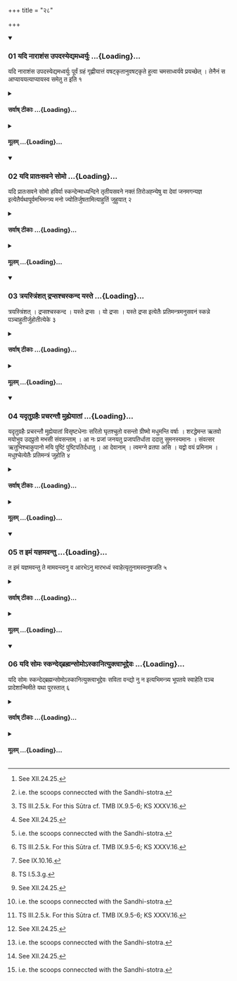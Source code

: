 +++
title = "२८"

+++

<div class="js_include" includetitle="true" newlevelforh1="3" unfilled url="/vedAH_yajuH/taittirIyam/sUtram/ApastambaH/shrautam/vishvAsa-prastutiH/14/28/01_yadi_nArAshaMsa_upadasyedyamadhvaryuH.md">
<details open><summary><h3>01 यदि नाराशंस उपदस्येद्यमध्वर्युः ...{Loading}...</h3></summary>

यदि नाराशंस उपदस्येद्यमध्वर्युः पूर्वं ग्रहं गृह्णीयात्तं वषट्कृतानुवषट्कृते हुत्वा चमसाध्वर्यवे प्रयच्छेत् । तेनैनं स आप्याययत्याप्यायस्व समेतु त इति १
</details>
</div>
<div class="js_include collapsed" newlevelforh1="4" title="सर्वाष् टीकाः" unfilled url="/vedAH_yajuH/taittirIyam/sUtram/ApastambaH/shrautam/sarvASh_TIkAH/14/28/01_yadi_nArAshaMsa_upadasyedyamadhvaryuH.md">
<details><summary><h4>सर्वाष् टीकाः ...{Loading}...</h4></summary>
<details><summary>थिते</summary>

1. If the (Soma in the) Narāśaṁsa (-goblet)[^1] is exhausted, after Vaṣaṭ and second Vaṣaṭ have been uttered, the Adhvaryu having offered a libation (of Soma-juice) of that scoop[^2] which he takes first (from it), should give it to the Camasādhvaryu, with it (i.e. the remnants of the scoop given to him), he (the Camasādhvaryu) causes it (the contents in the exhausted goblet) to swell with āpyayasva sametu te...[^3]   

[^1]: See XII.24.25.  

[6^]: i.e. in the normal practice the Aindragna-scoop.  

[^3]: TS III.2.5.k. For this Sūtra cf. TMB IX.9.5-6; KS XXXV.16.  
</details>
</details>
</div>
<div class="js_include collapsed" newlevelforh1="4" title="मूलम्" unfilled url="/vedAH_yajuH/taittirIyam/sUtram/ApastambaH/shrautam/mUlam/14/28/01_yadi_nArAshaMsa_upadasyedyamadhvaryuH.md">
<details><summary><h4>मूलम् ...{Loading}...</h4></summary>

यदि नाराशंस उपदस्येद्यमध्वर्युः पूर्वं ग्रहं गृह्णीयात्तं वषट्कृतानुवषट्कृते हुत्वा चमसाध्वर्यवे प्रयच्छेत् । तेनैनं स आप्याययत्याप्यायस्व समेतु त इति १
</details>
</div>
<div class="js_include" includetitle="true" newlevelforh1="3" unfilled url="/vedAH_yajuH/taittirIyam/sUtram/ApastambaH/shrautam/vishvAsa-prastutiH/14/28/02_yadi_prAtaHsavane_somo.md">
<details open><summary><h3>02 यदि प्रातःसवने सोमो ...{Loading}...</h3></summary>

यदि प्रातःसवने सोमो हविर्वा स्कन्देन्माध्यन्दिने तृतीयसवने नक्तं तिरोअह्न्येषु वा देवां जनमगन्यज्ञ इत्येतैर्यथापूर्वमभिमन्त्र्य मनो ज्योतिर्जुषतामित्याहुतिं जुहुयात् २
</details>
</div>
<div class="js_include collapsed" newlevelforh1="4" title="सर्वाष् टीकाः" unfilled url="/vedAH_yajuH/taittirIyam/sUtram/ApastambaH/shrautam/sarvASh_TIkAH/14/28/02_yadi_prAtaHsavane_somo.md">
<details><summary><h4>सर्वाष् टीकाः ...{Loading}...</h4></summary>
<details><summary>थिते</summary>

2. If Soma or oblations-material falls down at the morning pressing, or at the midday-pressing or at the third pressing or at the time of night[^1] or over-day[^2] (scoops),[^3] having addressed with these formulae beginning with devān janamagan...[^4] in accordance with the sequence, he should offer a libation (of ghee) with mano jyotir juṣatām...[^5]   

[^1]: At the time of the rounds in the Atirātra-sacrifice.   

[^2]: i.e. the scoops conneccted with the Sandhi-stotra.   

[^3]: Cf. KS XV.7.   

[^4]: See IX.10.16.  

[^5]: TS I.5.3.g.   
</details>
</details>
</div>
<div class="js_include collapsed" newlevelforh1="4" title="मूलम्" unfilled url="/vedAH_yajuH/taittirIyam/sUtram/ApastambaH/shrautam/mUlam/14/28/02_yadi_prAtaHsavane_somo.md">
<details><summary><h4>मूलम् ...{Loading}...</h4></summary>

यदि प्रातःसवने सोमो हविर्वा स्कन्देन्माध्यन्दिने तृतीयसवने नक्तं तिरोअह्न्येषु वा देवां जनमगन्यज्ञ इत्येतैर्यथापूर्वमभिमन्त्र्य मनो ज्योतिर्जुषतामित्याहुतिं जुहुयात् २
</details>
</div>
<div class="js_include" includetitle="true" newlevelforh1="3" unfilled url="/vedAH_yajuH/taittirIyam/sUtram/ApastambaH/shrautam/vishvAsa-prastutiH/14/28/03_trayastriMshat_drapsashchaskanda_yaste.md">
<details open><summary><h3>03 त्रयस्त्रिंशत् द्रप्सश्चस्कन्द यस्ते ...{Loading}...</h3></summary>

त्रयस्त्रिंशत् । द्रप्सश्चस्कन्द । यस्ते द्रप्सः । यो द्रप्सः । यस्ते द्रप्स इत्येतैः प्रतिमन्त्रमनुसवनं स्कन्ने पञ्चाहुतीर्जुहोतीत्येके ३
</details>
</div>
<div class="js_include collapsed" newlevelforh1="4" title="सर्वाष् टीकाः" unfilled url="/vedAH_yajuH/taittirIyam/sUtram/ApastambaH/shrautam/sarvASh_TIkAH/14/28/03_trayastriMshat_drapsashchaskanda_yaste.md">
<details><summary><h4>सर्वाष् टीकाः ...{Loading}...</h4></summary>
<details><summary>थिते</summary>

3. According to some[^1] ritualists if (Soma-juice or an oblation material) is fallen out, in accordance with the pressing[^2] (the Adhvaryu) offers five libations (of ghee) each with one of the (following) formulae in the sequence: traystriṁśat... drapsaścaskanda, yaste drapsaḥ..., yo drapsaḥ..., yaste drapsaḥ...[^3]   

[^1]: Not known.   

[^2]: For five pressings see XIV.19.3.   

[^3]: For the verses see IX.8.1; XII.7.11;XII.16.15. 
</details>
</details>
</div>
<div class="js_include collapsed" newlevelforh1="4" title="मूलम्" unfilled url="/vedAH_yajuH/taittirIyam/sUtram/ApastambaH/shrautam/mUlam/14/28/03_trayastriMshat_drapsashchaskanda_yaste.md">
<details><summary><h4>मूलम् ...{Loading}...</h4></summary>

त्रयस्त्रिंशत् । द्रप्सश्चस्कन्द । यस्ते द्रप्सः । यो द्रप्सः । यस्ते द्रप्स इत्येतैः प्रतिमन्त्रमनुसवनं स्कन्ने पञ्चाहुतीर्जुहोतीत्येके ३
</details>
</div>
<div class="js_include" includetitle="true" newlevelforh1="3" unfilled url="/vedAH_yajuH/taittirIyam/sUtram/ApastambaH/shrautam/vishvAsa-prastutiH/14/28/04_yadRtugrahaiH_pracharantau_muhyeyAtAM.md">
<details open><summary><h3>04 यदृतुग्रहैः प्रचरन्तौ मुह्येयातां ...{Loading}...</h3></summary>

यदृतुग्रहैः प्रचरन्तौ मुह्येयातां विसृष्टधेनाः सरितो घृतश्चुतो वसन्तो ग्रीष्मो मधुमन्ति वर्षाः । शरद्धेमन्त ऋतवो मयोभुव उदप्रुतो मभसी संवसन्ताम् । आ नः प्रजां जनयतु प्रजापतिर्धाता ददातु सुमनस्यमानः । संवत्सर ऋतुभिश्चाकुपानो मयि पुष्टिं पुष्टिपतिर्दधातु । आ देवानाम् । त्वमग्ने व्रतपा असि । यद्वो वयं प्रमिनाम । मधुश्चेत्येतैः प्रतिमन्त्रं जुहोति ४
</details>
</div>
<div class="js_include collapsed" newlevelforh1="4" title="सर्वाष् टीकाः" unfilled url="/vedAH_yajuH/taittirIyam/sUtram/ApastambaH/shrautam/sarvASh_TIkAH/14/28/04_yadRtugrahaiH_pracharantau_muhyeyAtAM.md">
<details><summary><h4>सर्वाष् टीकाः ...{Loading}...</h4></summary>
<details><summary>थिते</summary>

4. While performing the ritual of the R̥tu-scoops,[^1] if (the Adhvaryu and the Pratiprasthātr̥ ) get confused, (the Adhvaryu) offers a libation of ghee with each of the formulae beginning with visrṣṭadhenāḥ saritaḥ....[^2]   

[^1]: See XII.26.8ff.  

[^2]: KS XXXV.9. 
</details>
</details>
</div>
<div class="js_include collapsed" newlevelforh1="4" title="मूलम्" unfilled url="/vedAH_yajuH/taittirIyam/sUtram/ApastambaH/shrautam/mUlam/14/28/04_yadRtugrahaiH_pracharantau_muhyeyAtAM.md">
<details><summary><h4>मूलम् ...{Loading}...</h4></summary>

यदृतुग्रहैः प्रचरन्तौ मुह्येयातां विसृष्टधेनाः सरितो घृतश्चुतो वसन्तो ग्रीष्मो मधुमन्ति वर्षाः । शरद्धेमन्त ऋतवो मयोभुव उदप्रुतो मभसी संवसन्ताम् । आ नः प्रजां जनयतु प्रजापतिर्धाता ददातु सुमनस्यमानः । संवत्सर ऋतुभिश्चाकुपानो मयि पुष्टिं पुष्टिपतिर्दधातु । आ देवानाम् । त्वमग्ने व्रतपा असि । यद्वो वयं प्रमिनाम । मधुश्चेत्येतैः प्रतिमन्त्रं जुहोति ४
</details>
</div>
<div class="js_include" includetitle="true" newlevelforh1="3" unfilled url="/vedAH_yajuH/taittirIyam/sUtram/ApastambaH/shrautam/vishvAsa-prastutiH/14/28/05_ta_imaM_yajnamavantu.md">
<details open><summary><h3>05 त इमं यज्ञमवन्तु ...{Loading}...</h3></summary>

त इमं यज्ञमवन्तु ते मामवन्त्वनु व आरभेऽनु मारभध्वं स्वाहेत्यृतुनामस्वनुषजति ५
</details>
</div>
<div class="js_include collapsed" newlevelforh1="4" title="सर्वाष् टीकाः" unfilled url="/vedAH_yajuH/taittirIyam/sUtram/ApastambaH/shrautam/sarvASh_TIkAH/14/28/05_ta_imaM_yajnamavantu.md">
<details><summary><h4>सर्वाष् टीकाः ...{Loading}...</h4></summary>
<details><summary>थिते</summary>

5. If the Soma is fallen out, having uttered brahman somoskān (O Brahman, the Soma has fallen out), 
</details>
</details>
</div>
<div class="js_include collapsed" newlevelforh1="4" title="मूलम्" unfilled url="/vedAH_yajuH/taittirIyam/sUtram/ApastambaH/shrautam/mUlam/14/28/05_ta_imaM_yajnamavantu.md">
<details><summary><h4>मूलम् ...{Loading}...</h4></summary>

त इमं यज्ञमवन्तु ते मामवन्त्वनु व आरभेऽनु मारभध्वं स्वाहेत्यृतुनामस्वनुषजति ५
</details>
</div>
<div class="js_include" includetitle="true" newlevelforh1="3" unfilled url="/vedAH_yajuH/taittirIyam/sUtram/ApastambaH/shrautam/vishvAsa-prastutiH/14/28/06_yadi_somaH_skandedbrahmansomo-skAnityuktvAbhUddevaH.md">
<details open><summary><h3>06 यदि सोमः स्कन्देद्ब्रह्मन्सोमोऽस्कानित्युक्त्वाभूद्देवः ...{Loading}...</h3></summary>

यदि सोमः स्कन्देद्ब्रह्मन्सोमोऽस्कानित्युक्त्वाभूद्देवः सविता वन्द्यो नु न इत्यभिमन्त्र्य भूपतये स्वाहेति पञ्च प्रादेशान्मिमीते यथा पुरस्तात् ६
</details>
</div>
<div class="js_include collapsed" newlevelforh1="4" title="सर्वाष् टीकाः" unfilled url="/vedAH_yajuH/taittirIyam/sUtram/ApastambaH/shrautam/sarvASh_TIkAH/14/28/06_yadi_somaH_skandedbrahmansomo-skAnityuktvAbhUddevaH.md">
<details><summary><h4>सर्वाष् टीकाः ...{Loading}...</h4></summary>
<details><summary>थिते</summary>

6. having addressed it with abhuddevaḥ savitā...[^1] (the Adhvaryu) measures five spans with bhupataye svāhā.... as (he did) earlier.[^2]  

[^1]: Cf. KS XXXIV.183; the verse is also a found in TB III.7.13.4..  

[^2]: See IX.13.6.  
</details>
</details>
</div>
<div class="js_include collapsed" newlevelforh1="4" title="मूलम्" unfilled url="/vedAH_yajuH/taittirIyam/sUtram/ApastambaH/shrautam/mUlam/14/28/06_yadi_somaH_skandedbrahmansomo-skAnityuktvAbhUddevaH.md">
<details><summary><h4>मूलम् ...{Loading}...</h4></summary>

यदि सोमः स्कन्देद्ब्रह्मन्सोमोऽस्कानित्युक्त्वाभूद्देवः सविता वन्द्यो नु न इत्यभिमन्त्र्य भूपतये स्वाहेति पञ्च प्रादेशान्मिमीते यथा पुरस्तात् ६
</details>
</div>

